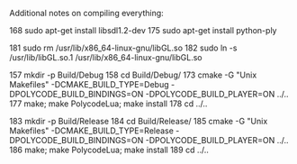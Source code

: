 Additional notes on compiling everything:    

  168  sudo apt-get install libsdl1.2-dev 
  175  sudo apt-get install python-ply

  181  sudo rm /usr/lib/x86_64-linux-gnu/libGL.so 
  182  sudo ln -s /usr/lib/libGL.so.1 /usr/lib/x86_64-linux-gnu/libGL.so 

  157  mkdir -p Build/Debug
  158  cd Build/Debug/
  173  cmake -G "Unix Makefiles" -DCMAKE_BUILD_TYPE=Debug -DPOLYCODE_BUILD_BINDINGS=ON -DPOLYCODE_BUILD_PLAYER=ON ../..
  177  make; make PolycodeLua; make install
  178  cd ../..

  183  mkdir -p Build/Release
  184  cd Build/Release/
  185  cmake -G "Unix Makefiles" -DCMAKE_BUILD_TYPE=Release -DPOLYCODE_BUILD_BINDINGS=ON -DPOLYCODE_BUILD_PLAYER=ON ../..
  186  make; make PolycodeLua; make install
  189  cd ../..

